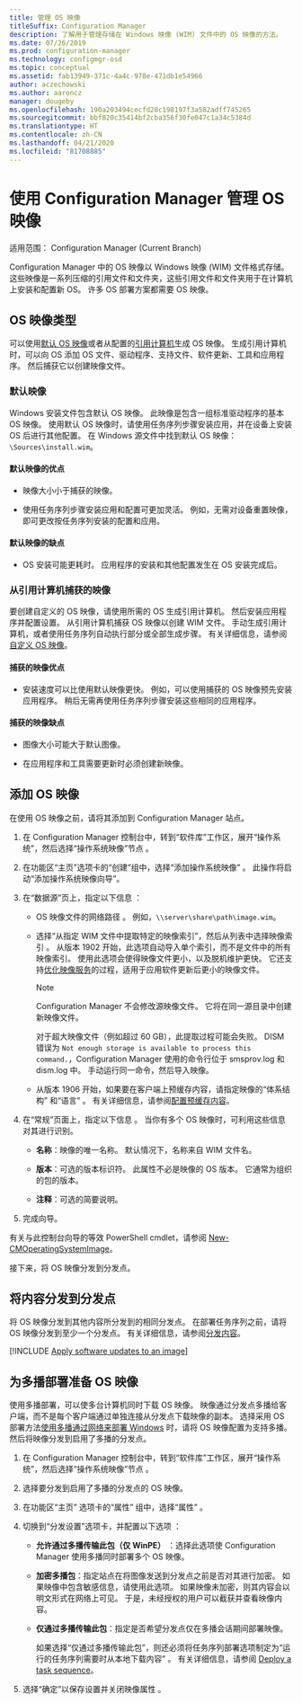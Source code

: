 ```yaml
---
title: 管理 OS 映像
titleSuffix: Configuration Manager
description: 了解用于管理存储在 Windows 映像 (WIM) 文件中的 OS 映像的方法。
ms.date: 07/26/2019
ms.prod: configuration-manager
ms.technology: configmgr-osd
ms.topic: conceptual
ms.assetid: fab13949-371c-4a4c-978e-471db1e54966
author: aczechowski
ms.author: aaroncz
manager: dougeby
ms.openlocfilehash: 190a203494cecfd28c198197f3a582adff745265
ms.sourcegitcommit: bbf820c35414bf2cba356f30fe047c1a34c5384d
ms.translationtype: HT
ms.contentlocale: zh-CN
ms.lasthandoff: 04/21/2020
ms.locfileid: "81708885"
---
```

# <a name="manage-os-images-with-configuration-manager"></a>使用 Configuration Manager 管理 OS 映像

适用范围：  Configuration Manager (Current Branch)

Configuration Manager 中的 OS 映像以 Windows 映像 (WIM) 文件格式存储。 这些映像是一系列压缩的引用文件和文件夹，这些引用文件和文件夹用于在计算机上安装和配置新 OS。 许多 OS 部署方案都需要 OS 映像。


## <a name="os-image-types"></a>OS 映像类型

可以使用[默认 OS 映像](#default-image)或者从配置的[引用计算机](#bkmk_capture)生成 OS 映像。 生成引用计算机时，可以向 OS 添加 OS 文件、驱动程序、支持文件、软件更新、工具和应用程序。 然后捕获它以创建映像文件。

### <a name="default-image"></a>默认映像

Windows 安装文件包含默认 OS 映像。 此映像是包含一组标准驱动程序的基本 OS 映像。 使用默认 OS 映像时，请使用任务序列步骤安装应用，并在设备上安装 OS 后进行其他配置。 在 Windows 源文件中找到默认 OS 映像：`\Sources\install.wim`。  

#### <a name="default-image-advantages"></a>默认映像的优点

- 映像大小小于捕获的映像。  

- 使用任务序列步骤安装应用和配置可更加灵活。 例如，无需对设备重置映像，即可更改按任务序列安装的配置和应用。  

#### <a name="default-image-disadvantages"></a>默认映像的缺点

- OS 安装可能更耗时。 应用程序的安装和其他配置发生在 OS 安装完成后。  


### <a name="captured-image-from-a-reference-computer"></a><a name="bkmk_capture"></a> 从引用计算机捕获的映像

要创建自定义的 OS 映像，请使用所需的 OS 生成引用计算机。 然后安装应用程序并配置设置。 从引用计算机捕获 OS 映像以创建 WIM 文件。 手动生成引用计算机，或者使用任务序列自动执行部分或全部生成步骤。 有关详细信息，请参阅[自定义 OS 映像](customize-operating-system-images.md)。  

#### <a name="captured-image-advantages"></a>捕获的映像优点

- 安装速度可以比使用默认映像更快。 例如，可以使用捕获的 OS 映像预先安装应用程序。 稍后无需再使用任务序列步骤安装这些相同的应用程序。  

#### <a name="captured-image-disadvantages"></a>捕获的映像缺点

- 图像大小可能大于默认图像。  

- 在应用程序和工具需要更新时必须创建新映像。  


## <a name="add-an-os-image"></a><a name="BKMK_AddOSImages"></a> 添加 OS 映像  

在使用 OS 映像之前，请将其添加到 Configuration Manager 站点。

1. 在 Configuration Manager 控制台中，转到“软件库”工作区，展开“操作系统”，然后选择“操作系统映像”节点    。  

2. 在功能区“主页”选项卡的“创建”组中，选择“添加操作系统映像”    。 此操作将启动“添加操作系统映像向导”。  

3. 在“数据源”页上，指定以下信息  ：

    - OS 映像文件的网络路径  。 例如，`\\server\share\path\image.wim`。

    - 选择“从指定 WIM 文件中提取特定的映像索引”，然后从列表中选择映像索引  。<!--3719699--> 从版本 1902 开始，此选项自动导入单个索引，而不是文件中的所有映像索引。 使用此选项会使得映像文件更小，以及脱机维护更快。 它还支持[优化映像服务](#bkmk_resetbase)的过程，适用于应用软件更新后更小的映像文件。  

        > [!Note]  
        > Configuration Manager 不会修改源映像文件。 它将在同一源目录中创建新映像文件。
        >
        > 对于超大映像文件（例如超过 60 GB），此提取过程可能会失败。 DISM 错误为 `Not enough storage is available to process this command.`，Configuration Manager 使用的命令行位于 smsprov.log 和 dism.log 中。 手动运行同一命令，然后导入映像。<!-- SCCMDocs-pr issue 3502 -->  

    - 从版本 1906 开始，如果要在客户端上预缓存内容，请指定映像的“体系结构”  和“语言”  。 有关详细信息，请参阅[配置预缓存内容](../deploy-use/configure-precache-content.md)。<!--4224642-->  

4. 在“常规”页面上，指定以下信息  。 当你有多个 OS 映像时，可利用这些信息对其进行识别。  

    - **名称**：映像的唯一名称。 默认情况下，名称来自 WIM 文件名。  

    - **版本**：可选的版本标识符。 此属性不必是映像的 OS 版本。 它通常为组织的包的版本。  

    - **注释**：可选的简要说明。  

5. 完成向导。  

有关与此控制台向导的等效 PowerShell cmdlet，请参阅 [New-CMOperatingSystemImage](https://docs.microsoft.com/powershell/module/configurationmanager/new-cmoperatingsystemimage?view=sccm-ps)。

接下来，将 OS 映像分发到分发点。  


## <a name="distribute-content-to-distribution-points"></a><a name="BKMK_DistributeBootImages"></a> 将内容分发到分发点  

将 OS 映像分发到其他内容所分发到的相同分发点。 在部署任务序列之前，请将 OS 映像分发到至少一个分发点。 有关详细信息，请参阅[分发内容](../../core/servers/deploy/configure/deploy-and-manage-content.md#bkmk_distribute)。  


[!INCLUDE [Apply software updates to an image](includes/wim-apply-updates.md)]


## <a name="prepare-the-os-image-for-multicast-deployments"></a><a name="BKMK_OSImageMulticast"></a> 为多播部署准备 OS 映像  

使用多播部署，可以使多台计算机同时下载 OS 映像。 映像通过分发点多播给客户端，而不是每个客户端通过单独连接从分发点下载映像的副本。 选择采用 OS 部署方法[使用多播通过网络来部署 Windows](../deploy-use/use-multicast-to-deploy-windows-over-the-network.md) 时，请将 OS 映像配置为支持多播。 然后将映像分发到启用了多播的分发点。

1. 在 Configuration Manager 控制台中，转到“软件库”工作区，展开“操作系统”，然后选择“操作系统映像”节点    。  

2. 选择要分发到启用了多播的分发点的 OS 映像。  

3. 在功能区“主页”  选项卡的“属性”  组中，选择“属性”  。  

4. 切换到“分发设置”选项卡，并配置以下选项  ：  

    - **允许通过多播传输此包（仅 WinPE）** ：选择此选项使 Configuration Manager 使用多播同时部署多个 OS 映像。  

    - **加密多播包**：指定站点在将图像发送到分发点之前是否对其进行加密。 如果映像中包含敏感信息，请使用此选项。 如果映像未加密，则其内容会以明文形式在网络上可见。 于是，未经授权的用户可以截获并查看映像内容。  

    - **仅通过多播传输此包**：指定是否希望分发点仅在多播会话期间部署映像。  

         如果选择“仅通过多播传输此包”，则还必须将任务序列部署选项制定为“运行的任务序列需要时从本地下载内容”   。 有关详细信息，请参阅 [Deploy a task sequence](../deploy-use/deploy-a-task-sequence.md)。  

5. 选择“确定”以保存设置并关闭映像属性  。  
